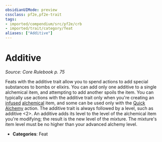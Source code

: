 ```yaml
---
obsidianUIMode: preview
cssclass: pf2e,pf2e-trait
tags:
- imported/compendium/src/pf2e/crb
- imported/trait/category/feat
aliases: ["Additive"]
---
```

# Additive  
*Source: Core Rulebook p. 75*  

Feats with the additive trait allow you to spend actions to add special substances to bombs or elixirs. You can add only one additive to a single alchemical item, and attempting to add another spoils the item. You can typically use actions with the additive trait only when you're creating an [infused](infused.md) [alchemical](alchemical.md) item, and some can be used only with the [Quick Alchemy](rules/actions/quick-alchemy.md) action. The additive trait is always followed by a level, such as additive <2>. An additive adds its level to the level of the alchemical item you're modifying; the result is the new level of the mixture. The mixture's item level must be no higher than your advanced alchemy level.

- **Categories**: Feat